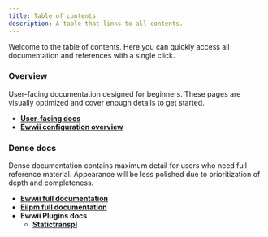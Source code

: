 ```yaml
---
title: Table of contents
description: A table that links to all contents.
---
```


Welcome to the table of contents. Here you can quickly access all documentation and references with a single click.

### Overview

User-facing documentation designed for beginners. These pages are visually optimized and cover enough details to get started.

- **[User-facing docs](https://ewwii-sh.github.io/docs/introduction)**
- **[Ewwii configuration overview](https://ewwii-sh.github.io/docs/configuration/configuration)**

### Dense docs

Dense documentation contains maximum detail for users who need full reference material. Appearance will be less polished due to prioritization of depth and completeness.

- **[Ewwii full documentation](https://ewwii-sh.github.io/ewwii)**
- **[Eiipm full documentation](https://ewwii-sh.github.io/eiipm)**
- **Ewwii Plugins docs**
  - **[Statictranspl](https://ewwii-sh.github.io/statictranspl)**
